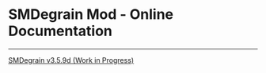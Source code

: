 # SMDegrain Mod - Online Documentation

------

[SMDegrain v3.5.9d (Work in Progress)](https://raw.githack.com/Dogway/Avisynth-Scripts/master/SMDegrain/SMDegrain.html)
